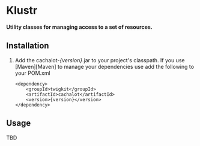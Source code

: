 Klustr
========

**Utility classes for managing access to a set of resources.**


Installation
------------

1.	Add the cachalot-*{version}*.jar to your project's classpath. If you use [Maven][Maven] to manage your dependencies use add the following to your POM.xml

		<dependency>
			<groupId>twigkit</groupId>
			<artifactId>cachalot</artifactId>
			<version>{version}</version>
		</dependency>


Usage
-----

TBD
